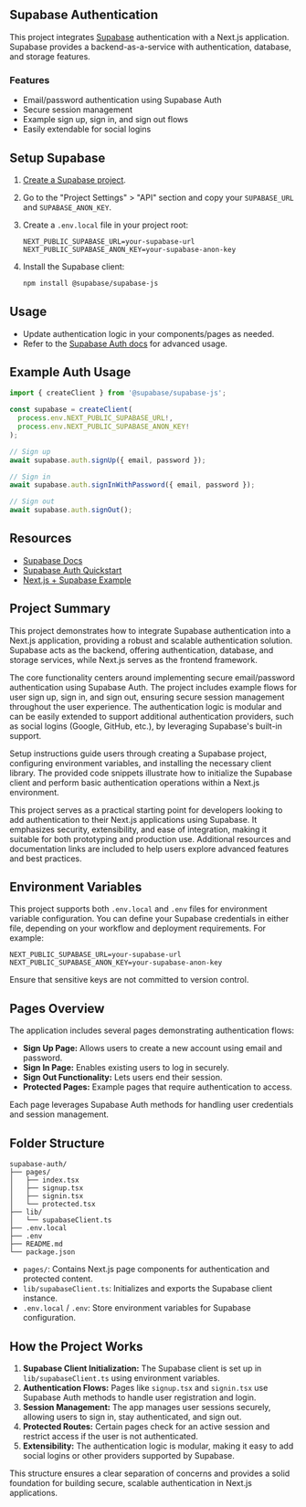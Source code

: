 ## Supabase Authentication

This project integrates [Supabase](https://supabase.com/) authentication with a Next.js application. Supabase provides a backend-as-a-service with authentication, database, and storage features.

### Features

- Email/password authentication using Supabase Auth
- Secure session management
- Example sign up, sign in, and sign out flows
- Easily extendable for social logins

## Setup Supabase

1. [Create a Supabase project](https://app.supabase.com/).
2. Go to the "Project Settings" > "API" section and copy your `SUPABASE_URL` and `SUPABASE_ANON_KEY`.
3. Create a `.env.local` file in your project root:

    ```env
    NEXT_PUBLIC_SUPABASE_URL=your-supabase-url
    NEXT_PUBLIC_SUPABASE_ANON_KEY=your-supabase-anon-key
    ```

4. Install the Supabase client:

    ```bash
    npm install @supabase/supabase-js
    ```

## Usage

- Update authentication logic in your components/pages as needed.
- Refer to the [Supabase Auth docs](https://supabase.com/docs/guides/auth) for advanced usage.

## Example Auth Usage

```ts
import { createClient } from '@supabase/supabase-js';

const supabase = createClient(
  process.env.NEXT_PUBLIC_SUPABASE_URL!,
  process.env.NEXT_PUBLIC_SUPABASE_ANON_KEY!
);

// Sign up
await supabase.auth.signUp({ email, password });

// Sign in
await supabase.auth.signInWithPassword({ email, password });

// Sign out
await supabase.auth.signOut();
```

## Resources

- [Supabase Docs](https://supabase.com/docs)
- [Supabase Auth Quickstart](https://supabase.com/docs/guides/auth/quickstarts/nextjs)
- [Next.js + Supabase Example](https://github.com/vercel/next.js/tree/canary/examples/with-supabase)


## Project Summary

This project demonstrates how to integrate Supabase authentication into a Next.js application, providing a robust and scalable authentication solution. Supabase acts as the backend, offering authentication, database, and storage services, while Next.js serves as the frontend framework.

The core functionality centers around implementing secure email/password authentication using Supabase Auth. The project includes example flows for user sign up, sign in, and sign out, ensuring secure session management throughout the user experience. The authentication logic is modular and can be easily extended to support additional authentication providers, such as social logins (Google, GitHub, etc.), by leveraging Supabase's built-in support.

Setup instructions guide users through creating a Supabase project, configuring environment variables, and installing the necessary client library. The provided code snippets illustrate how to initialize the Supabase client and perform basic authentication operations within a Next.js environment.

This project serves as a practical starting point for developers looking to add authentication to their Next.js applications using Supabase. It emphasizes security, extensibility, and ease of integration, making it suitable for both prototyping and production use. Additional resources and documentation links are included to help users explore advanced features and best practices.

## Environment Variables

This project supports both `.env.local` and `.env` files for environment variable configuration. You can define your Supabase credentials in either file, depending on your workflow and deployment requirements. For example:

```env
NEXT_PUBLIC_SUPABASE_URL=your-supabase-url
NEXT_PUBLIC_SUPABASE_ANON_KEY=your-supabase-anon-key
```

Ensure that sensitive keys are not committed to version control.

## Pages Overview

The application includes several pages demonstrating authentication flows:

- **Sign Up Page:** Allows users to create a new account using email and password.
- **Sign In Page:** Enables existing users to log in securely.
- **Sign Out Functionality:** Lets users end their session.
- **Protected Pages:** Example pages that require authentication to access.

Each page leverages Supabase Auth methods for handling user credentials and session management.

## Folder Structure

```
supabase-auth/
├── pages/
│   ├── index.tsx
│   ├── signup.tsx
│   ├── signin.tsx
│   └── protected.tsx
├── lib/
│   └── supabaseClient.ts
├── .env.local
├── .env
├── README.md
└── package.json
```

- `pages/`: Contains Next.js page components for authentication and protected content.
- `lib/supabaseClient.ts`: Initializes and exports the Supabase client instance.
- `.env.local` / `.env`: Store environment variables for Supabase configuration.

## How the Project Works

1. **Supabase Client Initialization:** The Supabase client is set up in `lib/supabaseClient.ts` using environment variables.
2. **Authentication Flows:** Pages like `signup.tsx` and `signin.tsx` use Supabase Auth methods to handle user registration and login.
3. **Session Management:** The app manages user sessions securely, allowing users to sign in, stay authenticated, and sign out.
4. **Protected Routes:** Certain pages check for an active session and restrict access if the user is not authenticated.
5. **Extensibility:** The authentication logic is modular, making it easy to add social logins or other providers supported by Supabase.

This structure ensures a clear separation of concerns and provides a solid foundation for building secure, scalable authentication in Next.js applications.